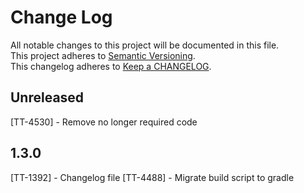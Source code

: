 # Change Log
All notable changes to this project will be documented in this file.  
This project adheres to [Semantic Versioning](http://semver.org/).  
This changelog adheres to [Keep a CHANGELOG](http://keepachangelog.com/).  

## Unreleased

[TT-4530] - Remove no longer required code

## 1.3.0

[TT-1392] - Changelog file
[TT-4488] - Migrate build script to gradle
